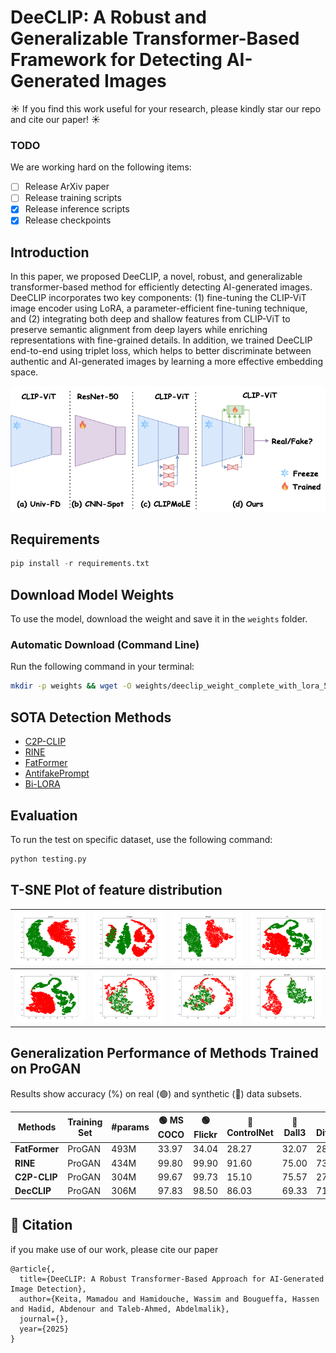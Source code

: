 # DeeCLIP: A Robust and Generalizable Transformer-Based Framework for Detecting AI-Generated Images

☀️ If you find this work useful for your research, please kindly star our repo and cite our paper! ☀️

### TODO
We are working hard on the following items:

- [ ] Release ArXiv paper  
- [ ] Release training scripts  
- [x] Release inference scripts  
- [x] Release checkpoints

## Introduction

In this paper, we proposed DeeCLIP, a novel, robust, and generalizable transformer-based method for efficiently detecting AI-generated images. DeeCLIP incorporates two key components: (1) fine-tuning the CLIP-ViT image encoder using LoRA, a parameter-efficient fine-tuning technique, and (2) integrating both deep and shallow features from CLIP-ViT to preserve semantic alignment from deep layers while enriching representations with fine-grained details. In addition, we trained DeeCLIP end-to-end using triplet loss, which helps to better discriminate between authentic and AI-generated images by learning a more effective embedding space.

<p align="center">
  <img src="assets/comparison3.png" alt="Approach Image">
</p>

## Requirements
``` python
pip install -r requirements.txt
```

## Download Model Weights

To use the model, download the weight and save it in the `weights` folder.

### **Automatic Download (Command Line)**
Run the following command in your terminal:

```sh
mkdir -p weights && wget -O weights/deeclip_weight_complete_with_lora_5.pth "https://www.dropbox.com/scl/fi/ttiqnbxu8atz4on5gqvgd/deeclip_weight_complete_with_lora_5.pth?rlkey=6xznuvriabkqfdcofhi1pbihu&st=fk02k7hf&dl=1"
```

## SOTA Detection Methods

- [C2P-CLIP](https://github.com/chuangchuangtan/C2P-CLIP-DeepfakeDetection)
- [RINE](https://github.com/mever-team/rine)
- [FatFormer](https://github.com/Michel-liu/FatFormer)
- [AntifakePrompt](https://github.com/nctu-eva-lab/antifakeprompt)
- [Bi-LORA](https://github.com/Mamadou-Keita/VLM-DETECT/)

## Evaluation
To run the test on specific dataset, use the following command:
```python
python testing.py
```

## T-SNE Plot of feature distribution

| ![](assets/tsne_plot_progan.png) | ![](assets/tsne_plot_stylegan.png) | ![](assets/tsne_plot_stargan.png) | ![](assets/tsne_plot_crn.png) |
|------------------------|------------------------|------------------------|------------------------|
| ![](assets/tsne_plot_imle.png) | ![](assets/tsne_plot_guided.png) | ![](assets/tsne_plot_glide_100_10.png) | ![](assets/tsne_plot_ldm_100.png) |


## Generalization Performance of Methods Trained on ProGAN

Results show accuracy (%) on real (🟢) and synthetic (🔴) data subsets.

| Methods   | Training Set | #params | 🟢 MS COCO | 🟢 Flickr | 🔴 ControlNet | 🔴 Dall3 | 🔴 DiffusionDB | 🔴 IF | 🔴 LaMA | 🔴 LTE | 🔴 SD2Inpaint | 🔴 SDXL | 🔴 SGXL | 🔴 SD3 | mAcc |
|-----------|-------------|---------|------------|-----------|--------------|----------|---------------|------|------|------|-------------|------|------|------|-----------|
| **FatFormer** | ProGAN | 493M | 33.97 | 34.04 | 28.27 | 32.07 | 28.10 | 27.95 | 28.67 | 12.37 | 22.63 | 31.97 | 22.23 | 35.91 | 28.18 |
| **RINE**      | ProGAN | 434M | 99.80 | 99.90 | 91.60 | 75.00 | 73.00 | 77.40 | 30.90 | 98.20 | 71.90 | 22.90 | 98.50 | 08.30 | 70.56 |
| **C2P-CLIP**  | ProGAN | 304M | 99.67 | 99.73 | 15.10 | 75.57 | 27.87 | 89.56 | 65.43 | 00.20 | 27.90 | 82.90 | 07.17 | 70.46 | 55.13 |
| **DecCLIP**   | ProGAN | 306M | 97.83 | 98.50 | 86.03 | 69.33 | 71.10 | 61.37 | 63.07 | 99.97 | 80.57 | 62.60 | 98.90 | 58.61 | **78.99** |


## :book: Citation
if you make use of our work, please cite our paper
```
@article{,
  title={DeeCLIP: A Robust Transformer-Based Approach for AI-Generated Image Detection},
  author={Keita, Mamadou and Hamidouche, Wassim and Bougueffa, Hassen and Hadid, Abdenour and Taleb-Ahmed, Abdelmalik},
  journal={},
  year={2025}
}
```
